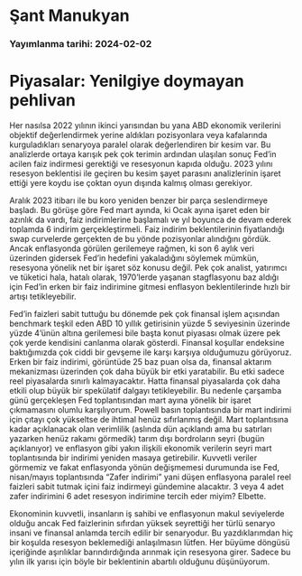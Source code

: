 # Şant Manukyan

### Yayımlanma tarihi: 2024-02-02

# Piyasalar: Yenilgiye doymayan pehlivan

Her nasılsa 2022 yılının ikinci yarısından bu yana ABD ekonomik verilerini objektif değerlendirmek yerine aldıkları pozisyonlara veya kafalarında kurguladıkları senaryoya paralel olarak değerlendiren bir kesim var. Bu analizlerde ortaya karışık pek çok terimin ardından ulaşılan sonuç Fed’in acilen faiz indirmesi gerektiği ve resesyonun kapıda olduğu. 2023 yılını resesyon beklentisi ile geçiren bu kesim şayet parasını analizlerinin işaret ettiği yere koydu ise çoktan oyun dışında kalmış olması gerekiyor.

Aralık 2023 itibarı ile bu koro yeniden benzer bir parça seslendirmeye başladı. Bu görüşe göre Fed mart ayında, ki Ocak ayına işaret eden bir azınlık da vardı, faiz indirimlerine başlamalı ve yıl boyunca de devam ederek toplamda 6 indirim gerçekleştirmeli. Faiz indirim beklentilerinin fiyatlandığı swap curvelerde gerçekten de bu yönde pozisyonlar alındığını gördük. Ancak enflasyonda görülen gerilemeye rağmen, ki son 6 aylık veri üzerinden gidersek Fed’in hedefini yakaladığını söylemek mümkün, resesyona yönelik net bir işaret söz konusu değil. Pek çok analist, yatırımcı ve tüketici hala, hatalı olarak, 1970’lerde yaşanan stagflasyonu baz aldığı için Fed’in erken bir faiz indirimine gitmesi enflasyon beklentilerinde hızlı bir artışı tetikleyebilir.

Fed’in faizleri sabit tuttuğu bu dönemde pek çok finansal işlem açısından benchmark teşkil eden ABD 10 yıllık getirisinin yüzde 5 seviyesinin üzerinde yüzde 4’ünün altına gerilemesi bile başta konut piyasası olmak üzere pek çok yerde kendisini canlanma olarak gösterdi. Finansal koşullar endeksine baktığımızda çok ciddi bir gevşeme ile karşı karşıya olduğumuzu görüyoruz. Erken bir faiz indirimi, görüntüde 25 baz puan olsa da, finansal aktarım mekanizması üzerinden çok daha büyük bir etki yaratabilir. Bu etki sadece reel piyasalarda sınırlı kalmayacaktır. Hatta finansal piyasalarda çok daha etkili olup büyük bir spekülatif dalgayı tetikleyebilir. Bu nedenle çarşamba günü gerçekleşen Fed toplantısından mart ayına yönelik bir işaret çıkmamasını olumlu karşılıyorum. Powell basın toplantısında bir mart indirimi için çıtayı çok yükseltse de ihtimal henüz sıfırlanmış değil. Mart toplantısına kadar açıklanacak olan verimlilik (aslında dün açıklandı ama bu satırları yazarken henüz rakamı görmedik) tarım dışı bordroların seyri (bugün açıklanıyor) ve enflasyon gibi yakın ilişkili ekonomik verilerin seyri mart toplantısında bir indirimi yeniden masaya getirebilir. Kuvvetli veriler görmemiz ve fakat enflasyonda yönün değişmemesi durumunda ise Fed, nisan/mayıs toplantısında “Zafer indirimi” yani düşen enflasyona paralel reel faizleri sabit tutmak içini faiz indirmeyi gündemine alacaktır. 3 veya 4 adet zafer indirimini 6 adet resesyon indirimine tercih eder miyim? Elbette.

Ekonominin kuvvetli, insanların iş sahibi ve enflasyonun makul seviyelerde olduğu ancak Fed faizlerinin sıfırdan yüksek seyrettiği her türlü senaryo insani ve finansal anlamda tercih edilir bir senaryodur. Bu yazdıklarımdan hiç bir koşulda resesyon beklemediği anlaşılmasın lütfen. Her büyüme döngüsü içeriğinde aşırılıklar barındırdığında arınmak için resesyona girer. Sadece bu yılın ilk yarısı için böyle bir beklentinin abartılı olduğunu düşünüyorum.


